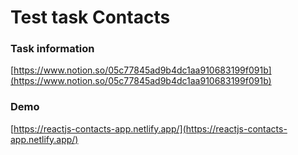 # Test task Contacts

### Task information

[https://www.notion.so/05c77845ad9b4dc1aa910683199f091b](https://www.notion.so/05c77845ad9b4dc1aa910683199f091b)

### Demo
[https://reactjs-contacts-app.netlify.app/](https://reactjs-contacts-app.netlify.app/)
